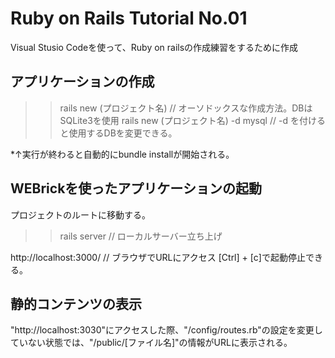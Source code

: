 # Ruby on Rails Tutorial No.01
Visual Stusio Codeを使って、Ruby on railsの作成練習をするために作成

## アプリケーションの作成
>> rails new (プロジェクト名)
// オーソドックスな作成方法。DBはSQLite3を使用
>> rails new (プロジェクト名) -d mysql
// -d を付けると使用するDBを変更できる。

*↑実行が終わると自動的にbundle installが開始される。

## WEBrickを使ったアプリケーションの起動
プロジェクトのルートに移動する。
>> rails server    // ローカルサーバー立ち上げ

http://localhost:3000/   // ブラウザでURLにアクセス
[Ctrl] + [c]で起動停止できる。

## 静的コンテンツの表示
"http://localhost:3030"にアクセスした際、"/config/routes.rb"の設定を変更していない状態では、"/public/[ファイル名]"の情報がURLに表示される。